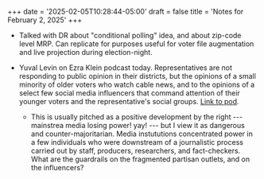 +++
date = '2025-02-05T10:28:44-05:00'
draft = false
title = 'Notes for February 2, 2025'
+++


- Talked with DR about "conditional polling" idea, and about zip-code level MRP. Can replicate for purposes useful for voter file augmentation and live projection during election-night.

- Yuval Levin on Ezra Klein podcast today. Representatives are not responding to public opinion in their districts, but the opinions of a small minority of older voters who watch cable news, and to the opinions of a select few social media influencers that command attention of their younger voters and the representative's social groups. [Link to pod](https://www.nytimes.com/2025/02/05/opinion/ezra-klein-podcast-yuval-levin.html).
    - This is usually pitched as a positive development by the right --- mainstrea media losing power! yay! --- but I view it as dangerous and counter-majoritarian. Media instututions concentrated power in a few individuals who were downstream of a journalistic process carried out by staff, producers, researchers, and fact-checkers. What are the guardrails on the fragmented partisan outlets, and on the influencers? 